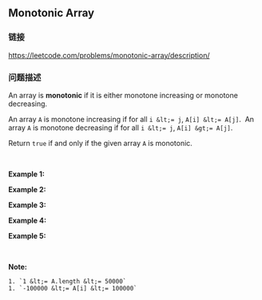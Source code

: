 ## Monotonic Array  
### 链接  
https://leetcode.com/problems/monotonic-array/description/  
### 问题描述
An array is **monotonic** if it is either monotone increasing or monotone decreasing.

An array `A` is monotone increasing if for all `i &lt;= j`, `A[i] &lt;= A[j]`.&nbsp; An array `A` is monotone decreasing if for all `i &lt;= j`, `A[i] &gt;= A[j]`.

Return `true` if and only if the given array `A` is monotonic.

&nbsp;


**Example 1:**

**Example 2:**

**Example 3:**

**Example 4:**

**Example 5:**

&nbsp;

**Note:**

	1. `1 &lt;= A.length &lt;= 50000`
	1. `-100000 &lt;= A[i] &lt;= 100000`
